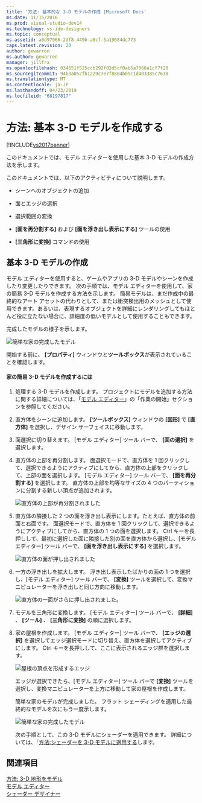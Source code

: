 ```yaml
---
title: '方法: 基本的な 3-D モデルの作成 |Microsoft Docs'
ms.date: 11/15/2016
ms.prod: visual-studio-dev14
ms.technology: vs-ide-designers
ms.topic: conceptual
ms.assetid: a0d97966-2df8-449b-a8cf-5a19684dc773
caps.latest.revision: 20
author: gewarren
ms.author: gewarren
manager: jillfra
ms.openlocfilehash: 834651f525ccb292f82d5cf0ab5a7068a1cf7f20
ms.sourcegitcommit: 94b3a052fb1229c7e7f8804b09c1d403385c7630
ms.translationtype: MT
ms.contentlocale: ja-JP
ms.lasthandoff: 04/23/2019
ms.locfileid: "68197817"
---
```

# <a name="how-to-create-a-basic-3-d-model"></a>方法: 基本 3-D モデルを作成する
[!INCLUDE[vs2017banner](../includes/vs2017banner.md)]

このドキュメントでは、モデル エディターを使用した基本 3-D モデルの作成方法を示します。  
  
 このドキュメントでは、以下のアクティビティについて説明します。  
  
- シーンへのオブジェクトの追加  
  
- 面とエッジの選択  
  
- 選択範囲の変換  
  
- **[面を再分割する]** および **[面を浮き出し表示にする]** ツールの使用  
  
- **[三角形に変換]** コマンドの使用  
  
## <a name="creating-a-basic-3-d-model"></a>基本 3-D モデルの作成  
 モデル エディターを使用すると、ゲームやアプリの 3-D モデルやシーンを作成したり変更したりできます。 次の手順では、モデル エディターを使用して、家の簡易 3-D モデルを作成する方法を示します。 簡易モデルは、まだ作成中の最終的なアート アセットの代わりとして、または衝突検出用のメッシュとして使用できます。あるいは、表現するオブジェクトを詳細にレンダリングしてもほとんど役に立たない場合に、詳細度の低いモデルとして使用することもできます。  
  
 完成したモデルの様子を示します。  
  
 ![簡単な家の完成したモデル](../designers/media/gfx-model-demo-house-final.png "gfx_model_demo_house_final")  
  
 開始する前に、 **[プロパティ]** ウィンドウと**ツールボックス**が表示されていることを確認します。  
  
#### <a name="to-create-a-simplified-3-d-model-of-a-house"></a>家の簡易 3-D モデルを作成するには  
  
1. 処理する 3-D モデルを作成します。 プロジェクトにモデルを追加する方法に関する詳細については、「[モデル エディター](../designers/model-editor.md)」の「作業の開始」セクションを参照してください。  
  
2. 直方体をシーンに追加します。 **[ツールボックス]** ウィンドウの **[図形]** で **[直方体]** を選択し、デザイン サーフェイスに移動します。  
  
3. 面選択に切り替えます。 [モデル エディター] ツール バーで、 **[面の選択]** を選択します。  
  
4. 直方体の上部を再分割します。 面選択モードで、直方体を 1 回クリックして、選択できるようにアクティブにしてから、直方体の上部をクリックして、上部の面を選択します。 [モデル エディター] ツール バーで、 **[面を再分割する]** を選択します。 直方体の上部を均等なサイズの 4 つのパーティションに分割する新しい頂点が追加されます。  
  
    ![直方体の上部が再分割されました](../designers/media/gfx-model-demo-house-subdiv.png "gfx_model_demo_house_subdiv")  
  
5. 直方体の隣接した 2 つの面を浮き出し表示にします。たとえば、直方体の前面と右面です。 面選択モードで、直方体を 1 回クリックして、選択できるようにアクティブにしてから、直方体の 1 つの面を選択します。 Ctrl キーを長押しして、最初に選択した面に隣接した別の面を直方体から選択し、[モデル エディター] ツール バーで、 **[面を浮き出し表示にする]** を選択します。  
  
    ![直方体の面が押し出されました](../designers/media/gfx-model-demo-house-extrude.png "gfx_model_demo_house_extrude")  
  
6. 一方の浮き出しを拡大します。 浮き出し表示したばかりの面の 1 つを選択し、[モデル エディター] ツール バーで、 **[変換]** ツールを選択して、変換マニピュレーターを浮き出しと同じ方向に移動します。  
  
    ![直方体の一面がさらに押し出されました。](../designers/media/gfx-model-demo-house-extend.png "gfx_model_demo_house_extend")  
  
7. モデルを三角形に変換します。 [モデル エディター] ツール バーで、 **[詳細]** 、 **[ツール]** 、 **[三角形に変換]** の順に選択します。  
  
8. 家の屋根を作成します。 [モデル エディター] ツール バーで、 **[エッジの選択]** を選択してエッジ選択モードに切り替え、直方体を選択してアクティブにします。 Ctrl キーを長押しして、ここに表示されるエッジ群を選択します。  
  
    ![屋根の頂点を形成するエッジ](../designers/media/gfx-model-demo-house-edges.png "gfx_model_demo_house_edges")  
  
    エッジが選択できたら、[モデル エディター] ツール バーで **[変換]** ツールを選択し、変換マニピュレーターを上方に移動して家の屋根を作成します。  
  
   簡単な家のモデルが完成しました。 フラット シェーディングを適用した最終的なモデルを次にもう一度示します。  
  
   ![簡単な家の完成したモデル](../designers/media/gfx-model-demo-house-final.png "gfx_model_demo_house_final")  
  
   次の手順として、この 3-D モデルにシェーダーを適用できます。 詳細については、「[方法:シェーダーを 3-D モデルに適用する](../designers/how-to-apply-a-shader-to-a-3-d-model.md)します。  
  
## <a name="see-also"></a>関連項目  
 [方法: 3-D 地形をモデル](../designers/how-to-model-3-d-terrain.md)   
 [モデル エディター](../designers/model-editor.md)   
 [シェーダー デザイナー](../designers/shader-designer.md)
